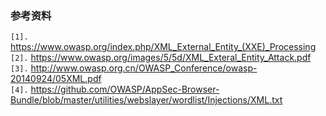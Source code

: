### 参考资料 ###
`[1].` https://www.owasp.org/index.php/XML_External_Entity_(XXE)_Processing<br>
<code>[2].</code> <a href='https://www.owasp.org/images/5/5d/XML_Exteral_Entity_Attack.pdf'>https://www.owasp.org/images/5/5d/XML_Exteral_Entity_Attack.pdf</a><br>
<code>[3].</code> <a href='http://www.owasp.org.cn/OWASP_Conference/owasp-20140924/05XML.pdf'>http://www.owasp.org.cn/OWASP_Conference/owasp-20140924/05XML.pdf</a><br>
<code>[4].</code> <a href='https://github.com/OWASP/AppSec-Browser-Bundle/blob/master/utilities/webslayer/wordlist/Injections/XML.txt'>https://github.com/OWASP/AppSec-Browser-Bundle/blob/master/utilities/webslayer/wordlist/Injections/XML.txt</a><br>